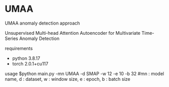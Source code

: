 # UMAA
UMAA anomaly detection approach

Unsupervised Multi-head Attention Autoencoder for Multivariate Time-Series Anomaly Detection

requirements
- python 3.8.17
- torch 2.0.1+cu117

usage
$python main.py -mn UMAA -d SMAP -w 12 -e 10 -b 32 
#mn : model name, d : dataset, w : window size, e : epoch, b : batch size
